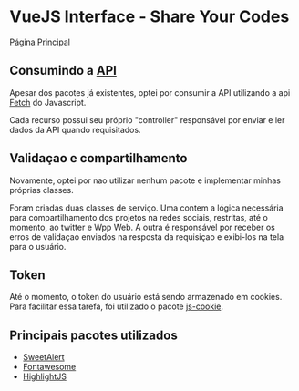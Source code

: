 # VueJS Interface - Share Your Codes
[Página Principal](https://github.com/jaum1234/share-your-codes)
## Consumindo a [API](https://github.com/jaum1234/editor-de-codigo)
Apesar dos pacotes já existentes, optei por consumir a API utilizando a api [Fetch](https://github.com/jaum1234/editor-de-codigo) do Javascript. 

Cada recurso possui seu próprio "controller" responsável por enviar e ler dados da API quando requisitados.

## Validaçao e compartilhamento
Novamente, optei por nao utilizar nenhum pacote e implementar minhas próprias classes.

Foram criadas duas classes de serviço. Uma contem a lógica necessária para compartilhamento dos projetos na redes sociais, restritas, até o momento, ao twitter e Wpp Web. A outra é responsável por receber os erros de validaçao enviados na resposta da requisiçao e exibi-los na tela para o usuário.

## Token
Até o momento, o token do usuário está sendo armazenado em cookies. Para facilitar essa tarefa, foi utilizado o pacote [js-cookie](https://github.com/js-cookie/js-cookie).

## Principais pacotes utilizados
- [SweetAlert](https://sweetalert2.github.io/#examples)
- [Fontawesome](https://www.npmjs.com/package/@fortawesome/vue-fontawesome)
- [HighlightJS](https://www.npmjs.com/package/vue-highlightjs)



